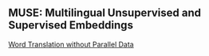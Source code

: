 ## MUSE: Multilingual Unsupervised and Supervised Embeddings
[Word Translation without Parallel Data](https://arxiv.org/pdf/1710.04087.pdf)

